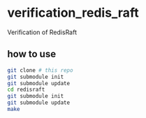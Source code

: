 # verification_redis_raft
Verification of RedisRaft


## how to use 

```bash
git clone # this repo 
git submodule init
git submodule update
cd redisraft 
git submodule init
git submodule update
make
```